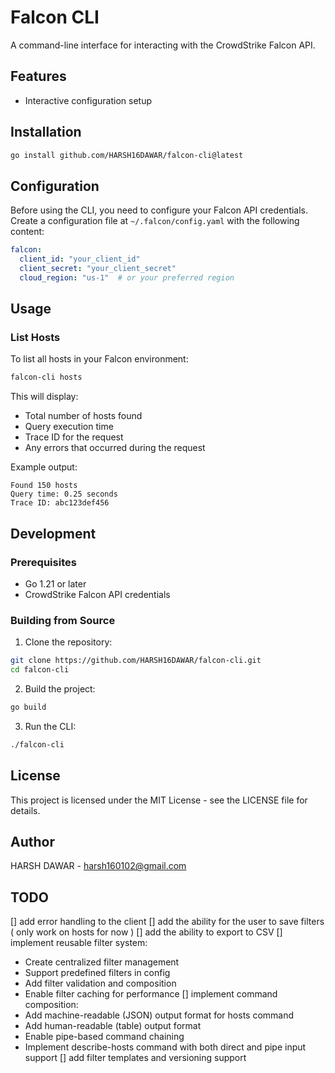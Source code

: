 # Falcon CLI

A command-line interface for interacting with the CrowdStrike Falcon API.

## Features

- Interactive configuration setup

## Installation

```bash
go install github.com/HARSH16DAWAR/falcon-cli@latest
```

## Configuration

Before using the CLI, you need to configure your Falcon API credentials. Create a configuration file at `~/.falcon/config.yaml` with the following content:

```yaml
falcon:
  client_id: "your_client_id"
  client_secret: "your_client_secret"
  cloud_region: "us-1"  # or your preferred region
```

## Usage

### List Hosts

To list all hosts in your Falcon environment:

```bash
falcon-cli hosts
```

This will display:
- Total number of hosts found
- Query execution time
- Trace ID for the request
- Any errors that occurred during the request

Example output:
```
Found 150 hosts
Query time: 0.25 seconds
Trace ID: abc123def456
```

## Development

### Prerequisites

- Go 1.21 or later
- CrowdStrike Falcon API credentials

### Building from Source

1. Clone the repository:
```bash
git clone https://github.com/HARSH16DAWAR/falcon-cli.git
cd falcon-cli
```

2. Build the project:
```bash
go build
```

3. Run the CLI:
```bash
./falcon-cli
```

## License

This project is licensed under the MIT License - see the LICENSE file for details.

## Author

HARSH DAWAR - [harsh160102@gmail.com](mailto:harsh160102@gmail.com) 

## TODO 

[] add error handling to the client
[] add the ability for the user to save filters ( only work on hosts for now )
[] add the ability to export to CSV 
[] implement reusable filter system:
  - Create centralized filter management
  - Support predefined filters in config
  - Add filter validation and composition
  - Enable filter caching for performance
[] implement command composition:
  - Add machine-readable (JSON) output format for hosts command
  - Add human-readable (table) output format
  - Enable pipe-based command chaining
  - Implement describe-hosts command with both direct and pipe input support
[] add filter templates and versioning support 